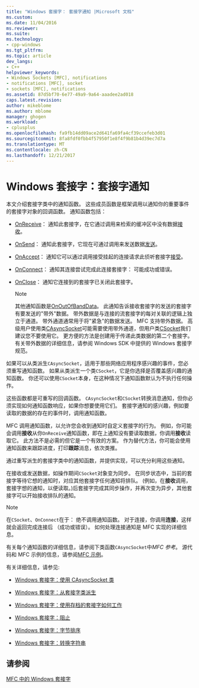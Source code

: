 ```yaml
---
title: "Windows 套接字： 套接字通知 |Microsoft 文档"
ms.custom: 
ms.date: 11/04/2016
ms.reviewer: 
ms.suite: 
ms.technology:
- cpp-windows
ms.tgt_pltfrm: 
ms.topic: article
dev_langs:
- C++
helpviewer_keywords:
- Windows Sockets [MFC], notifications
- notifications [MFC], socket
- sockets [MFC], notifications
ms.assetid: 87d5bf70-6e77-49a9-9a64-aaadee2ad018
caps.latest.revision: 
author: mikeblome
ms.author: mblome
manager: ghogen
ms.workload:
- cplusplus
ms.openlocfilehash: fa9fb14dd09ace2d641fa69fa4cf39ccefeb3d01
ms.sourcegitcommit: 8fa8fdf0fbb4f57950f1e8f4f9b81b4d39ec7d7a
ms.translationtype: MT
ms.contentlocale: zh-CN
ms.lasthandoff: 12/21/2017
---
```

# <a name="windows-sockets-socket-notifications"></a>Windows 套接字：套接字通知
本文介绍套接字类中的通知函数。 这些成员函数是框架调用以通知你的重要事件的套接字对象的回调函数。 通知函数包括：  
  
-   [OnReceive](../mfc/reference/casyncsocket-class.md#onreceive)： 通知此套接字，在它通过调用来检索的缓冲区中没有数据[接收](../mfc/reference/casyncsocket-class.md#receive)。  
  
-   [OnSend](../mfc/reference/casyncsocket-class.md#onsend)： 通知此套接字，它现在可通过调用来发送数据[发送](../mfc/reference/casyncsocket-class.md#send)。  
  
-   [OnAccept](../mfc/reference/casyncsocket-class.md#onaccept)： 通知它可以通过调用接受挂起的连接请求此侦听套接字[接受](../mfc/reference/casyncsocket-class.md#accept)。  
  
-   [OnConnect](../mfc/reference/casyncsocket-class.md#onconnect)： 通知其连接尝试完成此连接套接字： 可能成功或错误。  
  
-   [OnClose](../mfc/reference/casyncsocket-class.md#onclose)： 通知它连接到的套接字已关闭此套接字。  
  
    > [!NOTE]
    >  其他通知函数是[OnOutOfBandData](../mfc/reference/casyncsocket-class.md#onoutofbanddata)。 此通知告诉接收套接字的发送的套接字有要发送的"带外"数据。 带外数据是与连接的流套接字的每对关联的逻辑上独立于通道。 带外通道通常用于将"紧急"的数据发送。 MFC 支持带外数据。 高级用户使用类[CAsyncSocket](../mfc/reference/casyncsocket-class.md)可能需要使用带外通道，但用户类[CSocket](../mfc/reference/csocket-class.md)我们建议您不要使用它。 更方便的方法是创建用于传递此类数据的第二个套接字。 有关带外数据的详细信息，请参阅 Windows SDK 中提供的 Windows 套接字规范。  
  
 如果可以从类派生`CAsyncSocket`，适用于那些网络应用程序感兴趣的事件，您必须重写通知函数。 如果从类派生一个类`CSocket`，它是你选择是否覆盖感兴趣的通知函数。 你还可以使用`CSocket`本身，在这种情况下通知函数默认为不执行任何操作。  
  
 这些函数都是可重写的回调函数。 `CAsyncSocket`和`CSocket`转换消息通知，但你必须实现如何通知函数响应，如果你想要使用它们。 套接字通知的感兴趣，例如要读取的数据的存在的事件时，调用通知函数。  
  
 MFC 调用通知函数，以允许您会收到通知时自定义套接字的行为。 例如，你可能会调用**接收**从你`OnReceive`通知函数，即在上通知没有要读取数据，你调用**接收**读取它。 此方法不是必需的但它是一个有效的方案。 作为替代方法，你可能会使用通知函数来跟踪进度，打印**跟踪**消息，依次类推。  
  
 通过重写派生的套接字类中的通知函数，并提供实现，可以充分利用这些通知。  
  
 在接收或发送数据，如操作期间`CSocket`对象变为同步。 在同步状态中，当前的套接字等待它想的通知时，对应其他套接字任何通知将排队。 (例如，在**接收**调用，套接字想的通知，以便读取。)后套接字完成其同步操作，并再次变为异步，其他套接字可以开始接收排队的通知。  
  
> [!NOTE]
>  在`CSocket`、`OnConnect`在于： 绝不调用通知函数。 对于连接，你调用**连接**，这样就会返回完成连接后 （成功或错误）。 如何处理连接通知是 MFC 实现的详细信息。  
  
 有关每个通知函数的详细信息，请参阅下类函数`CAsyncSocket`中*MFC 参考*。 源代码和 MFC 示例的信息，请参阅[MFC 示例](../visual-cpp-samples.md)。  
  
 有关详细信息，请参见:  
  
-   [Windows 套接字：使用 CAsyncSocket 类](../mfc/windows-sockets-using-class-casyncsocket.md)  
  
-   [Windows 套接字：从套接字类派生](../mfc/windows-sockets-deriving-from-socket-classes.md)  
  
-   [Windows 套接字：使用存档的套接字如何工作](../mfc/windows-sockets-how-sockets-with-archives-work.md)  
  
-   [Windows 套接字：阻止](../mfc/windows-sockets-blocking.md)  
  
-   [Windows 套接字：字节排序](../mfc/windows-sockets-byte-ordering.md)  
  
-   [Windows 套接字：转换字符串](../mfc/windows-sockets-converting-strings.md)  
  
## <a name="see-also"></a>请参阅  
 [MFC 中的 Windows 套接字](../mfc/windows-sockets-in-mfc.md)

